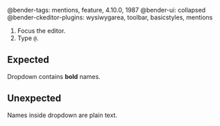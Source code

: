@bender-tags: mentions, feature, 4.10.0, 1987
@bender-ui: collapsed
@bender-ckeditor-plugins: wysiwygarea, toolbar, basicstyles, mentions

1. Focus the editor.
1. Type `@`.

## Expected

Dropdown contains **bold** names.

## Unexpected

Names inside dropdown are plain text.
